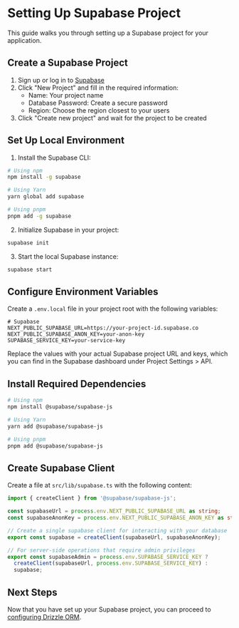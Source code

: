 # Setting Up Supabase Project

This guide walks you through setting up a Supabase project for your application.

## Create a Supabase Project

1. Sign up or log in to [Supabase](https://supabase.com)
2. Click "New Project" and fill in the required information:
   - Name: Your project name
   - Database Password: Create a secure password
   - Region: Choose the region closest to your users
3. Click "Create new project" and wait for the project to be created

## Set Up Local Environment

1. Install the Supabase CLI:

```bash
# Using npm
npm install -g supabase

# Using Yarn
yarn global add supabase

# Using pnpm
pnpm add -g supabase
```

2. Initialize Supabase in your project:

```bash
supabase init
```

3. Start the local Supabase instance:

```bash
supabase start
```

## Configure Environment Variables

Create a `.env.local` file in your project root with the following variables:

```
# Supabase
NEXT_PUBLIC_SUPABASE_URL=https://your-project-id.supabase.co
NEXT_PUBLIC_SUPABASE_ANON_KEY=your-anon-key
SUPABASE_SERVICE_KEY=your-service-key
```

Replace the values with your actual Supabase project URL and keys, which you can find in the Supabase dashboard under Project Settings > API.

## Install Required Dependencies

```bash
# Using npm
npm install @supabase/supabase-js

# Using Yarn
yarn add @supabase/supabase-js

# Using pnpm
pnpm add @supabase/supabase-js
```

## Create Supabase Client

Create a file at `src/lib/supabase.ts` with the following content:

```typescript
import { createClient } from '@supabase/supabase-js';

const supabaseUrl = process.env.NEXT_PUBLIC_SUPABASE_URL as string;
const supabaseAnonKey = process.env.NEXT_PUBLIC_SUPABASE_ANON_KEY as string;

// Create a single supabase client for interacting with your database
export const supabase = createClient(supabaseUrl, supabaseAnonKey);

// For server-side operations that require admin privileges
export const supabaseAdmin = process.env.SUPABASE_SERVICE_KEY ? 
  createClient(supabaseUrl, process.env.SUPABASE_SERVICE_KEY) : 
  supabase;
```

## Next Steps

Now that you have set up your Supabase project, you can proceed to [configuring Drizzle ORM](./02-drizzle.md).